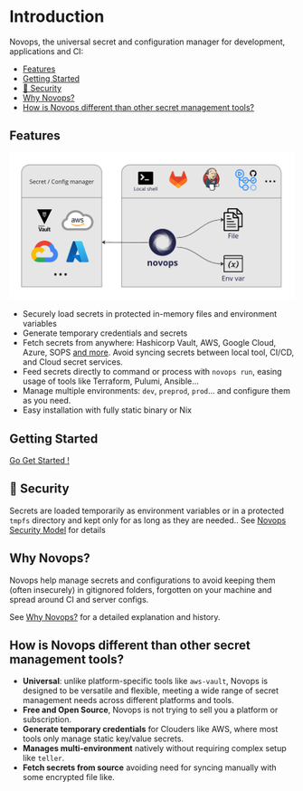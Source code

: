 # Introduction

Novops, the universal secret and configuration manager for development, applications and CI:

- [Features](#features)
- [Getting Started](#getting-started)
- [🔐 Security](#-security)
- [Why Novops?](#why-novops)
- [How is Novops different than other secret management tools?](#how-is-novops-different-than-other-secret-management-tools)


## Features

![novops-features](assets/novops-features.jpg)

- Securely load secrets in protected in-memory files and environment variables
- Generate temporary credentials and secrets
- Fetch secrets from anywhere: Hashicorp Vault, AWS, Google Cloud, Azure, SOPS [and more](https://novops.dev/config/index.html). Avoid syncing secrets between local tool, CI/CD, and Cloud secret services.
- Feed secrets directly to command or process with `novops run`, easing usage of tools like Terraform, Pulumi, Ansible...
- Manage multiple environments: `dev`, `preprod`, `prod`... and configure them as you need.
- Easy installation with fully static binary or Nix

## Getting Started

[Go Get Started !](getting-started.md)

## 🔐 Security

Secrets are loaded temporarily as environment variables or in a protected `tmpfs` directory and kept only for as long as they are needed.. See [Novops Security Model](./security.html) for details

## Why Novops?

Novops help manage secrets and configurations to avoid keeping them (often insecurely) in gitignored folders, forgotten on your machine and spread around CI and server configs. 

See [Why Novops?](./why-novops.md) for a detailed explanation and history. 

## How is Novops different than other secret management tools? 

- **Universal**: unlike platform-specific tools like `aws-vault`, Novops is designed to be versatile and flexible, meeting a wide range of secret management needs across different platforms and tools.
- **Free and Open Source**, Novops is not trying to sell you a platform or subscription. 
- **Generate temporary credentials** for Clouders like AWS, where most tools only manage static key/value secrets.
- **Manages multi-environment** natively without requiring complex setup like `teller`.
- **Fetch secrets from source** avoiding need for syncing manually with some encrypted file like.
